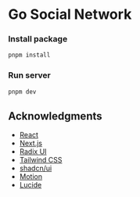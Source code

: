 <h1>Go Social Network</h1>

<h3>Install package</h3>

```bash
pnpm install
```

<h3>Run server</h3>

```bash
pnpm dev
```

## Acknowledgments

- [React](https://react.dev)
- [Next.js](https://nextjs.org)
- [Radix UI](https://www.radix-ui.com)
- [Tailwind CSS](https://tailwindcss.com)
- [shadcn/ui](https://ui.shadcn.com)
- [Motion](https://motion.dev)
- [Lucide](https://lucide.dev)
